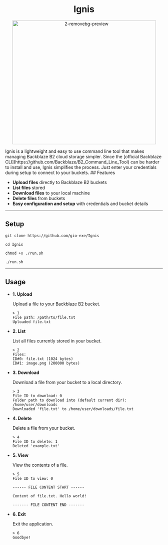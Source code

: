 <h1 align="center">Ignis</h1>
<p align="center">
  <img width="459" height="395" alt="2-removebg-preview" src="https://github.com/user-attachments/assets/174650c5-4561-42ab-8775-ad843d6a186e" />
</p>
Ignis is a lightweight and easy to use command line tool that makes managing Backblaze B2 cloud storage simpler. Since the [official Backblaze CLI](https://github.com/Backblaze/B2_Command_Line_Tool) can be harder to install and use, Ignis simplifies the process. Just enter your credentials during setup to connect to your buckets.
## Features

- **Upload files** directly to Backblaze B2 buckets  
- **List files** stored
- **Download files** to your local machine  
- **Delete files** from buckets  
- **Easy configuration and setup** with credentials and bucket details  

---

## Setup

    git clone https://github.com/gio-exe/Ignis

    cd Ignis

    chmod +x ./run.sh

    ./run.sh

---

## Usage

- **1. Upload**

  Upload a file to your Backblaze B2 bucket.

      > 1
      File path: /path/to/file.txt
      Uploaded file.txt

- **2. List**

  List all files currently stored in your bucket.

      > 2
      Files:
      ID#0: file.txt (1024 bytes)
      ID#1: image.png (200000 bytes)

- **3. Download**

  Download a file from your bucket to a local directory.

      > 3
      File ID to download: 0
      Folder path to download into (default current dir): /home/user/downloads
      Downloaded 'file.txt' to /home/user/downloads/file.txt

- **4. Delete**

  Delete a file from your bucket.

      > 4
      File ID to delete: 1
      Deleted 'example.txt'

- **5. View**

  View the contents of a file.

      > 5
      File ID to view: 0

      ------ FILE CONTENT START ------

      Content of file.txt. Hello world!

      ------- FILE CONTENT END -------

- **6. Exit**

  Exit the application.

      > 6
      Goodbye!
